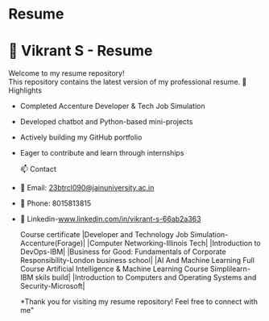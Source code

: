 # Resume

# 📝 Vikrant S - Resume
  Welcome to my resume repository!  
This repository contains the latest version of my professional resume.
📌 Highlights

- Completed Accenture Developer & Tech Job Simulation
- Developed chatbot and Python-based mini-projects
- Actively building my GitHub portfolio
- Eager to contribute and learn through internships

   📫 Contact

- 📧 Email: 23btrcl090@jainuniversity.ac.in  
- 📱 Phone: 8015813815
- 🔗 Linkedin-www.linkedin.com/in/vikrant-s-66ab2a363

  Course certificate
|Developer	and	Technology	Job	Simulation-Accenture(Forage)|
|Computer Networking-Illinois Tech|
|Introduction to DevOps-IBM|
|Business for Good: Fundamentals of Corporate
 Responsibility-London business school|
|AI And Machine Learning Full Course  Artificial
  Intelligence & Machine Learning Course 
 Simplilearn-IBM skils build|
  |Introduction to Computers and Operating Systems
 and Security-Microsoft|

  *Thank you for visiting my resume repository! Feel free to connect with me"
